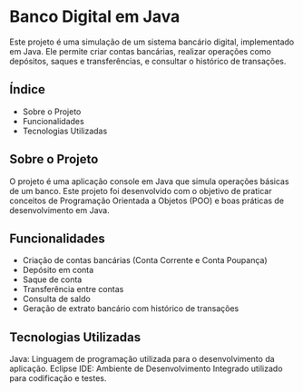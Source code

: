 # Banco Digital em Java

Este projeto é uma simulação de um sistema bancário digital, implementado em Java. Ele permite criar contas bancárias, realizar operações 
como depósitos, saques e transferências, e consultar o histórico de transações.

## Índice

- Sobre o Projeto
- Funcionalidades
- Tecnologias Utilizadas

## Sobre o Projeto

O projeto é uma aplicação console em Java que simula operações básicas de um banco. Este projeto foi desenvolvido com o objetivo de praticar 
conceitos de Programação Orientada a Objetos (POO) e boas práticas de desenvolvimento em Java.

## Funcionalidades

- Criação de contas bancárias (Conta Corrente e Conta Poupança)
- Depósito em conta
- Saque de conta
- Transferência entre contas
- Consulta de saldo
- Geração de extrato bancário com histórico de transações

## Tecnologias Utilizadas

Java: Linguagem de programação utilizada para o desenvolvimento da aplicação.
Eclipse IDE: Ambiente de Desenvolvimento Integrado utilizado para codificação e testes.
